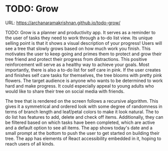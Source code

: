 # TODO: Grow

URL: https://archanaramakrishnan.github.io/todo-grow/

TODO: Grow is a planner and productivity app. It serves as a reminder to the user of tasks they need to work through a to-do list view. Its unique selling point is that it shows a visual description of your progress! Users will see a tree that slowly grows based on how much work you finish. This motivates the user to keep going and primes them to protect and grow their tree friend and protect their progress from distractions. This positive reinforcement will serve as a healthy way to achieve your goals. Most importantly, there is also a to-do list for self care in pink. If the user creates and finishes self care tasks for themselves, the tree blooms with pretty pink flowers. The target audience is anyone who wants to be determined to work hard and make progress. It could especially appeal to young adults who would like to share their tree on social media with friends.


The tree that is rendered on the screen follows a recursive algorithm. This gives it a symmetrical and ordered look with some degree of randomness in terms of branch length and leaf/petal colors to make it look natural. The to do list has features to add, delete and check off items. Additionally, they can be filtered based on which tasks have been completed, which are active and a default option to see all items. The app shows today's date and a small prompt at the bottom to push the user to get started on building their tree. The app has elements of React accessibility embedded in it, hoping to reach users of all kinds. 
